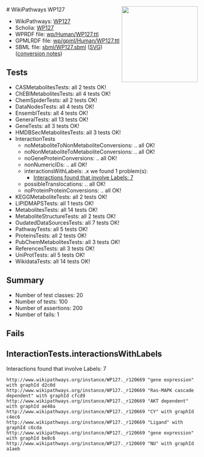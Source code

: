 <img style="float: right; width: 200px" src="../logo.png" />
# WikiPathways WP127

* WikiPathways: [WP127](https://identifiers.org/wikipathways:WP127)
* Scholia: [WP127](https://scholia.toolforge.org/wikipathways/WP127)
* WPRDF file: [wp/Human/WP127.ttl](../wp/Human/WP127.ttl)
* GPMLRDF file: [wp/gpml/Human/WP127.ttl](../wp/gpml/Human/WP127.ttl)
* SBML file: [sbml/WP127.sbml](../sbml/WP127.sbml) ([SVG](../sbml/WP127.svg)) ([conversion notes](../sbml/WP127.txt))

## Tests
* CASMetabolitesTests: all 2 tests OK!
* ChEBIMetabolitesTests: all 4 tests OK!
* ChemSpiderTests: all 2 tests OK!
* DataNodesTests: all 4 tests OK!
* EnsemblTests: all 4 tests OK!
* GeneralTests: all 13 tests OK!
* GeneTests: all 3 tests OK!
* HMDBSecMetabolitesTests: all 3 tests OK!
* InteractionTests
    * noMetaboliteToNonMetaboliteConversions: .. all OK!
    * noNonMetaboliteToMetaboliteConversions: .. all OK!
    * noGeneProteinConversions: .. all OK!
    * nonNumericIDs: .. all OK!
    * interactionsWithLabels: .x we found 1 problem(s):
        * [Interactions found that involve Labels: 7](#630d267e)
    * possibleTranslocations: .. all OK!
    * noProteinProteinConversions: .. all OK!
* KEGGMetaboliteTests: all 2 tests OK!
* LIPIDMAPSTests: all 1 tests OK!
* MetabolitesTests: all 14 tests OK!
* MetaboliteStructureTests: all 2 tests OK!
* OudatedDataSourcesTests: all 7 tests OK!
* PathwayTests: all 5 tests OK!
* ProteinsTests: all 2 tests OK!
* PubChemMetabolitesTests: all 3 tests OK!
* ReferencesTests: all 3 tests OK!
* UniProtTests: all 5 tests OK!
* WikidataTests: all 14 tests OK!


## Summary

* Number of test classes: 20
* Number of tests: 100
* Number of assertions: 200
* Number of fails: 1

## Fails

<a name="630d267e" />

## InteractionTests.interactionsWithLabels

Interactions found that involve Labels: 7
```
http://www.wikipathways.org/instance/WP127._r120669 "gene expression" with graphId d2c0d
http://www.wikipathways.org/instance/WP127._r120669 "Ras-MAPK cascade dependent" with graphId cfcd9
http://www.wikipathways.org/instance/WP127._r120669 "AKT dependent" with graphId ae48a
http://www.wikipathways.org/instance/WP127._r120669 "CY" with graphId c4ec6
http://www.wikipathways.org/instance/WP127._r120669 "Ligand" with graphId c6cda
http://www.wikipathways.org/instance/WP127._r120669 "gene expression" with graphId be8c6
http://www.wikipathways.org/instance/WP127._r120669 "NU" with graphId a1aeb
```

